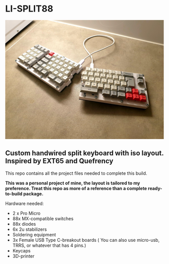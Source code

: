 # LI-SPLIT88

![pic](./li-split88.jpg)

## Custom handwired split keyboard with iso layout. Inspired by EXT65 and Quefrency

This repo contains all the project files needed to complete this build. 

**This was a personal project of mine, the layout is tailored to my preference. Treat this repo as more of a reference than a complete ready-to-build package.**

Hardware needed:

- 2 x Pro Micro
- 88x MX-compatible switches
- 88x diodes
- 6x 2u stabilizers
- Soldering equipment
- 3x Female USB Type C-breakout boards ( You can also use micro-usb, TRRS, or whatever that has 4 pins.)
- Keycaps
- 3D-printer